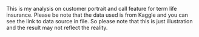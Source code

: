This is my analysis on customer portrait and call feature for term life insurance.
Please be note that the data used is from Kaggle and you can see the link to data source in file. So please note that this is just illustration and the result may not reflect the reality.
